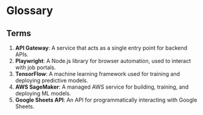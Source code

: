 # Glossary

## Terms
1. **API Gateway**: A service that acts as a single entry point for backend APIs.
2. **Playwright**: A Node.js library for browser automation, used to interact with job portals.
3. **TensorFlow**: A machine learning framework used for training and deploying predictive models.
4. **AWS SageMaker**: A managed AWS service for building, training, and deploying ML models.
5. **Google Sheets API**: An API for programmatically interacting with Google Sheets.